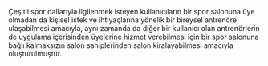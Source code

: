 Çeşitli spor dallarıyla ilgilenmek isteyen kullanıcıların bir spor salonuna üye olmadan da kişisel istek ve ihtiyaçlarına yönelik bir bireysel antrenöre ulaşabilmesi amacıyla,
aynı zamanda da diğer bir kullanıcı olan antrenörlerin de uygulama içerisinden üyelerine hizmet verebilmesi için bir spor salonuna bağlı kalmaksızın salon sahiplerinden salon 
kiralayabilmesi amacıyla oluşturulmuştur.
